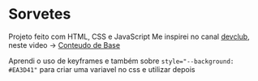 # Sorvetes
 
Projeto feito com HTML, CSS e JavaScript
Me inspirei no canal [devclub](https://www.youtube.com/@canaldevclub), neste video -> [Conteudo de Base](https://www.youtube.com/watch?v=QLbrpjfltFs&ab_channel=DevClub%7CPrograma%C3%A7%C3%A3o)

Aprendi o uso de keyframes e também sobre ```style="--background: #EA3D41"``` para criar uma variavel no css e utilizar depois
